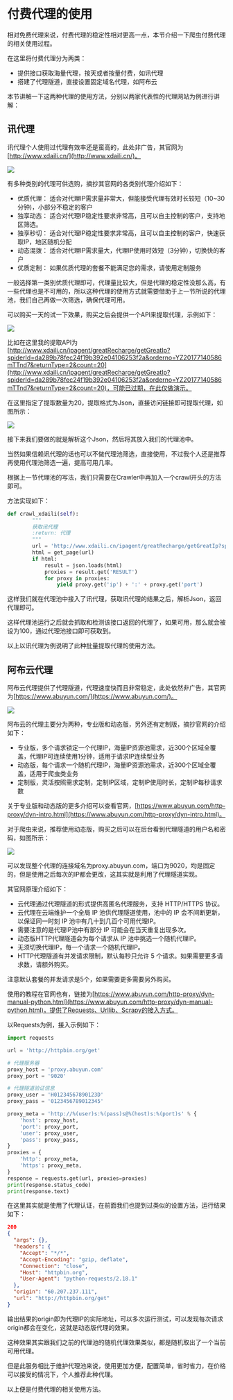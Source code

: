 # 付费代理的使用

相对免费代理来说，付费代理的稳定性相对更高一点，本节介绍一下爬虫付费代理的相关使用过程。

在这里将付费代理分为两类：

* 提供接口获取海量代理，按天或者按量付费，如讯代理
* 搭建了代理隧道，直接设置固定域名代理，如阿布云

本节讲解一下这两种代理的使用方法，分别以两家代表性的代理网站为例进行讲解：

## 讯代理

讯代理个人使用过代理有效率还是蛮高的，此处非广告，其官网为[http://www.xdaili.cn/](http://www.xdaili.cn/)。

![](./assets/2017-07-14-01-47-08.png)

有多种类别的代理可供选购，摘抄其官网的各类别代理介绍如下：

* 优质代理： 适合对代理IP需求量非常大，但能接受代理有效时长较短（10~30分钟)，小部分不稳定的客户
* 独享动态： 适合对代理IP稳定性要求非常高，且可以自主控制的客户，支持地区筛选。
* 独享秒切： 适合对代理IP稳定性要求非常高，且可以自主控制的客户，快速获取IP，地区随机分配
* 动态混拨： 适合对代理IP需求量大，代理IP使用时效短（3分钟），切换快的客户
* 优质定制： 如果优质代理的套餐不能满足您的需求，请使用定制服务

一般选择第一类别优质代理即可，代理量比较大，但是代理的稳定性没那么高，有一些代理也是不可用的，所以这种代理的使用方式就需要借助于上一节所说的代理池，我们自己再做一次筛选，确保代理可用。

可以购买一天的试一下效果，购买之后会提供一个API来提取代理，示例如下：

![](./assets/2017-07-14-01-54-24.jpg)


比如在这里我的提取API为[http://www.xdaili.cn/ipagent/greatRecharge/getGreatIp?spiderId=da289b78fec24f19b392e04106253f2a&orderno=YZ20177140586mTTnd7&returnType=2&count=20](http://www.xdaili.cn/ipagent/greatRecharge/getGreatIp?spiderId=da289b78fec24f19b392e04106253f2a&orderno=YZ20177140586mTTnd7&returnType=2&count=20)，可能已过期，在此仅做演示。

在这里指定了提取数量为20，提取格式为Json，直接访问链接即可提取代理，如图所示：

![](./assets/2017-07-14-01-57-43.jpg)

接下来我们要做的就是解析这个Json，然后将其放入我们的代理池中。

当然如果信赖讯代理的话也可以不做代理池筛选，直接使用，不过我个人还是推荐再使用代理池筛选一遍，提高可用几率。

根据上一节代理池的写法，我们只需要在Crawler中再加入一个crawl开头的方法即可。

方法实现如下：

```python
def crawl_xdaili(self):
        """
        获取讯代理
        :return: 代理
        """
        url = 'http://www.xdaili.cn/ipagent/greatRecharge/getGreatIp?spiderId=da289b78fec24f19b392e04106253f2a&orderno=YZ20177140586mTTnd7&returnType=2&count=20'
        html = get_page(url)
        if html:
            result = json.loads(html)
            proxies = result.get('RESULT')
            for proxy in proxies:
                yield proxy.get('ip') + ':' + proxy.get('port')
```

这样我们就在代理池中接入了讯代理，获取讯代理的结果之后，解析Json，返回代理即可。

这样代理池运行之后就会抓取和检测该接口返回的代理了，如果可用，那么就会被设为100，通过代理池接口即可获取到。

以上以讯代理为例说明了此种批量提取代理的使用方法。

## 阿布云代理

阿布云代理提供了代理隧道，代理速度快而且非常稳定，此处依然非广告，其官网为[https://www.abuyun.com/](https://www.abuyun.com/)。

![](./assets/2017-07-14-02-09-12.png)

阿布云的代理主要分为两种，专业版和动态版，另外还有定制版，摘抄官网的介绍如下：

* 专业版，多个请求锁定一个代理IP，海量IP资源池需求，近300个区域全覆盖，代理IP可连续使用1分钟，适用于请求IP连续型业务
* 动态版，每个请求一个随机代理IP，海量IP资源池需求，近300个区域全覆盖，适用于爬虫类业务
* 定制版，灵活按照需求定制，定制IP区域，定制IP使用时长，定制IP每秒请求数

关于专业版和动态版的更多介绍可以查看官网，[https://www.abuyun.com/http-proxy/dyn-intro.html](https://www.abuyun.com/http-proxy/dyn-intro.html)。

对于爬虫来说，推荐使用动态版，购买之后可以在后台看到代理隧道的用户名和密码，如图所示：

![](./assets/2017-07-14-02-16-40.jpg)

可以发现整个代理的连接域名为proxy.abuyun.com，端口为9020，均是固定的，但是使用之后每次的IP都会更改，这其实就是利用了代理隧道实现。

其官网原理介绍如下：

* 云代理通过代理隧道的形式提供高匿名代理服务，支持 HTTP/HTTPS 协议。
* 云代理在云端维护一个全局 IP 池供代理隧道使用，池中的 IP 会不间断更新，以保证同一时刻 IP 池中有几十到几百个可用代理IP。
* 需要注意的是代理IP池中有部分 IP 可能会在当天重复出现多次。
* 动态版HTTP代理隧道会为每个请求从 IP 池中挑选一个随机代理IP。
* 无须切换代理IP，每一个请求一个随机代理IP。
* HTTP代理隧道有并发请求限制，默认每秒只允许 5 个请求。如果需要更多请求数，请额外购买。

注意默认套餐的并发请求是5个，如果需要更多需要另外购买。

使用的教程在官网也有，链接为[https://www.abuyun.com/http-proxy/dyn-manual-python.html](https://www.abuyun.com/http-proxy/dyn-manual-python.html)，提供了Requests、Urllib、Scrapy的接入方式。

以Requests为例，接入示例如下：

```python
import requests

url = 'http://httpbin.org/get'

# 代理服务器
proxy_host = 'proxy.abuyun.com'
proxy_port = '9020'

# 代理隧道验证信息
proxy_user = 'H01234567890123D'
proxy_pass = '0123456789012345'

proxy_meta = 'http://%(user)s:%(pass)s@%(host)s:%(port)s' % {
    'host': proxy_host,
    'port': proxy_port,
    'user': proxy_user,
    'pass': proxy_pass,
}
proxies = {
    'http': proxy_meta,
    'https': proxy_meta,
}
response = requests.get(url, proxies=proxies)
print(response.status_code)
print(response.text)
```

在这里其实就是使用了代理认证，在前面我们也提到过类似的设置方法，运行结果如下：

```json
200
{
  "args": {}, 
  "headers": {
    "Accept": "*/*", 
    "Accept-Encoding": "gzip, deflate", 
    "Connection": "close", 
    "Host": "httpbin.org", 
    "User-Agent": "python-requests/2.18.1"
  }, 
  "origin": "60.207.237.111", 
  "url": "http://httpbin.org/get"
}
```

输出结果的origin即为代理IP的实际地址，可以多次运行测试，可以发现每次请求origin都会在变化，这就是动态版代理的效果。

这种效果其实跟我们之前的代理池的随机代理效果类似，都是随机取出了一个当前可用代理。

但是此服务相比于维护代理池来说，使用更加方便，配置简单，省时省力，在价格可以接受的情况下，个人推荐此种代理。

以上便是付费代理的相关使用方法。
